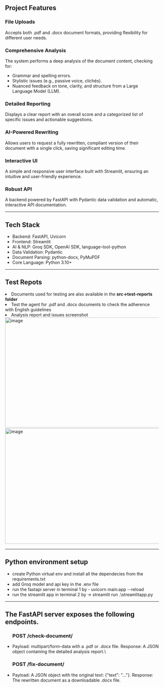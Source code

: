 <h2>Project Features</h2>
<h3>File Uploads</h3>
  <p>Accepts both .pdf and .docx document formats, providing flexibility for different user needs.</p>
<h3>Comprehensive Analysis</h3>
  <p>The system performs a deep analysis of the document content, checking for:</p>
  <ul>
      <li>Grammar and spelling errors.</li>
      <li>Stylistic issues (e.g., passive voice, clichés).</li>
      <li>Nuanced feedback on tone, clarity, and structure from a Large Language Model (LLM).</li>
  </ul>
<h3>Detailed Reporting</h3>
  <p>Displays a clear report with an overall score and a categorized list of specific issues and actionable suggestions.</p>
<h3>AI-Powered Rewriting</h3>
  <p>Allows users to request a fully rewritten, compliant version of their document with a single click, saving significant editing time.</p>
<h3>Interactive UI</h3>
  <p>A simple and responsive user interface built with Streamlit, ensuring an intuitive and user-friendly experience.</p>
<h3>Robust API</h3>
  <p>A backend powered by FastAPI with Pydantic data validation and automatic, interactive API documentation.</p>
<hr>
<h2>Tech Stack</h2>
  <ul>
    <li>Backend: FastAPI, Uvicorn</li>
    <li>Frontend: Streamlit</li>
    <li>AI & NLP: Groq SDK, OpenAI SDK, language-tool-python</li>
    <li>Data Validation: Pydantic</li>
    <li>Document Parsing: python-docx, PyMuPDF</li>
    <li>Core Language: Python 3.10+</li>
</ul>
<hr>
<h2>Test Repots</h2>
  <li>Documents used for testing are also available in the <b>src->test-reports folder</b></li>
  <li>Test the agent for .pdf and .docx documents to check the adherence with English guidelines</li>
  <li>Analysis report and issues screenshot
    <img width="940" height="361" alt="image" src="https://github.com/user-attachments/assets/8907ccd8-865b-453f-9518-f59632b63d74" />
    <img width="940" height="379" alt="image" src="https://github.com/user-attachments/assets/7167a84c-00bc-480f-b821-a4c62d74ff78" />
  </li>
<hr>
<h2>Python environment setup</h2>
<ul>
  <li>create Python virtual env and install all the dependecies from the requirements.txt</li>
  <li>add Groq model and api key in the .env file</li>
  <li>run the fastapi server in terminal 1 by - uvicorn main:app --reload</li>
  <li>run the streamlit app in terminal 2 by -> streamlit run .\streamlitapp.py</li>
</ul>
<hr>
<h2>The FastAPI server exposes the following endpoints.</h2>  
<ul>
  <h3>POST /check-document/</h3>
  <li>
      Payload: multipart/form-data with a .pdf or .docx file.
      Response: A JSON object containing the detailed analysis report.\
  </li>
  <h3>POST /fix-document/</h3>
  <li>
      Payload: A JSON object with the original text: {"text": "..."}.
      Response: The rewritten document as a downloadable .docx file.
  </li>
</ul>






